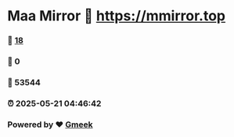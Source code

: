 # Maa Mirror :link: https://mmirror.top 
### :page_facing_up: [18](https://mmirror.top/tag.html) 
### :speech_balloon: 0 
### :hibiscus: 53544 
### :alarm_clock: 2025-05-21 04:46:42 
### Powered by :heart: [Gmeek](https://github.com/Meekdai/Gmeek)
